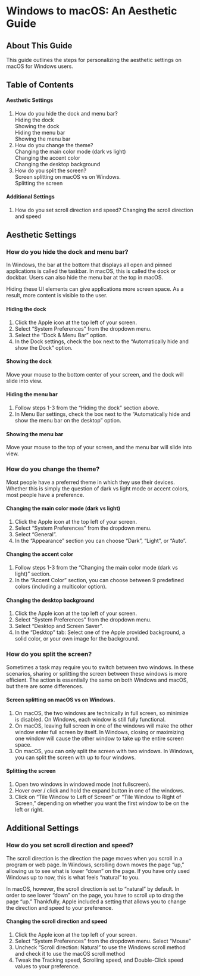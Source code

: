 # Windows to macOS: An Aesthetic Guide

## About This Guide
This guide outlines the steps for personalizing the aesthetic settings on macOS for Windows users.

## Table of Contents
#### Aesthetic Settings
1. How do you hide the dock and menu bar?  
    Hiding the dock  
    Showing the dock  
    Hiding the menu bar  
    Showing the menu bar
2. How do you change the theme?  
    Changing the main color mode (dark vs light)  
    Changing the accent color  
    Changing the desktop background  
3. How do you split the screen?  
    Screen splitting on macOS vs on Windows.  
    Splitting the screen
#### Additional Settings
1. How do you set scroll direction and speed?
    Changing the scroll direction and speed	

## Aesthetic Settings
### How do you hide the dock and menu bar?
In Windows, the bar at the bottom that displays all open and pinned applications is called the taskbar. In macOS, this is called the dock or dockbar. Users can also hide the menu bar at the top in macOS.  

Hiding these UI elements can give applications more screen space. As a result, more content is visible to the user.

#### Hiding the dock
1. Click the Apple icon at the top left of your screen.
2. Select “System Preferences” from the dropdown menu.
3. Select the “Dock & Menu Bar” option.
4. In the Dock settings, check the box next to the “Automatically hide and show the Dock” option.

#### Showing the dock
Move your mouse to the bottom center of your screen, and the dock will slide into view.

#### Hiding the menu bar
1. Follow steps 1-3 from the “Hiding the dock” section above.
2. In Menu Bar settings, check the box next to the “Automatically hide and show the menu bar on the desktop” option.

#### Showing the menu bar
Move your mouse to the top of your screen, and the menu bar will slide into view.

### How do you change the theme? 
Most people have a preferred theme in which they use their devices. Whether this is simply the question of dark vs light mode or accent colors, most people have a preference.

#### Changing the main color mode (dark vs light)
1. Click the Apple icon at the top left of your screen.
2. Select “System Preferences” from the dropdown menu.
3. Select “General”.
4. In the “Appearance” section you can choose “Dark”, “Light”, or “Auto”.

#### Changing the accent color
1. Follow steps 1-3 from the “Changing the main color mode (dark vs light)” section.
2. In the “Accent Color” section, you can choose between 9 predefined colors (including a multicolor option).

#### Changing the desktop background
1. Click the Apple icon at the top left of your screen.
2. Select “System Preferences” from the dropdown menu.
3. Select “Desktop and Screen Saver”.
4. In the “Desktop” tab: Select one of the Apple provided background, a solid color, or your own image for the background.

### How do you split the screen?
Sometimes a task may require you to switch between two windows. In these scenarios, sharing or splitting the screen between these windows is more efficient. The action is essentially the same on both Windows and macOS, but there are some differences.

#### Screen splitting on macOS vs on Windows.
1. On macOS, the two windows are technically in full screen, so minimize is disabled. On Windows, each window is still fully functional.
2. On macOS, leaving full screen in one of the windows will make the other window enter full screen by itself. In Windows, closing or maximizing one window will cause the other window to take up the entire screen space.
3. On macOS, you can only split the screen with two windows. In Windows, you can split the screen with up to four windows.


#### Splitting the screen
1. Open two windows in windowed mode (not fullscreen).
2. Hover over / click and hold the expand button in one of the windows.
3. Click on “Tile Window to Left of Screen” or “Tile Window to Right of Screen,” depending on whether you want the first window to be on the left or right.


## Additional Settings
### How do you set scroll direction and speed?
The scroll direction is the direction the page moves when you scroll in a program or web page. In Windows, scrolling down  moves the page “up,” allowing us to see what is lower “down” on the page. If you have only used Windows up to now, this is what feels “natural” to you.  

In macOS, however, the scroll direction is set to “natural” by default. In order to see lower “down” on the page, you have to scroll up to drag the page “up.” Thankfully, Apple included a setting that allows you to change the direction and speed to your preference.

#### Changing the scroll direction and speed
1. Click the Apple icon at the top left of your screen.
2. Select “System Preferences” from the dropdown menu.
Select “Mouse”
3. Uncheck “Scroll direction: Natural” to use the Windows scroll method and check it to use the macOS scroll method
4. Tweak the Tracking speed, Scrolling speed, and Double-Click speed values to your preference.
